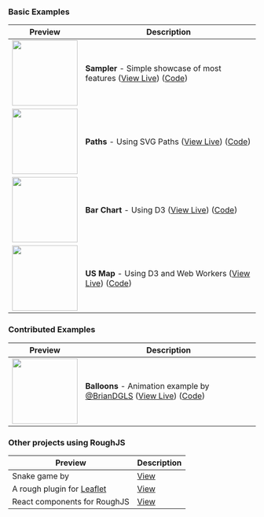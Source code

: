 ### Basic Examples
| Preview | Description |
| --- | --- |
| <img width="133" src="http://roughjs.com/images/examples/sampler.png"> | **Sampler** - Simple showcase of most features ([View Live](http://roughjs.com/examples/sampler.html)) ([Code](https://github.com/pshihn/rough/blob/master/docs/examples/sampler.html))|
| <img width="133" src="http://roughjs.com/images/examples/paths.png"> | **Paths** - Using SVG Paths ([View Live](http://roughjs.com/examples/paths.html)) ([Code](https://github.com/pshihn/rough/blob/master/docs/examples/paths.html))|
| <img width="133" src="http://roughjs.com/images/examples/bar-chart.png"> | **Bar Chart** - Using D3 ([View Live](http://roughjs.com/examples/bar-chart.html)) ([Code](https://github.com/pshihn/rough/blob/master/docs/examples/bar-chart.html))|
| <img width="133" src="http://roughjs.com/images/examples/us-map.png"> | **US Map** - Using D3 and Web Workers ([View Live](http://roughjs.com/examples/us-map.html)) ([Code](https://github.com/pshihn/rough/blob/master/docs/examples/us-map.html))|

### Contributed Examples

| Preview | Description |
| --- | --- |
| <img width="133" src="https://roughjs.com/images/examples/contributed/balloons.png"> | **Balloons** - Animation example by [@BrianDGLS](https://github.com/BrianDGLS) ([View Live](https://roughjs.com/examples/contributed/balloon-animation.html)) ([Code](https://github.com/pshihn/rough/blob/master/docs/examples/contributed/balloon-animation.html))|

### Other projects using RoughJS

| Preview | Description |
| --- | --- |
| Snake game by | [View](https://www.aria.ai/snake.html) |
| A rough plugin for [Leaflet](http://leafletjs.com/)  | [View](https://github.com/zhuang-hao-ming/Leaflet.RoughCanvas) |
| React components for RoughJS | [View](https://github.com/ooade/react-rough) |
